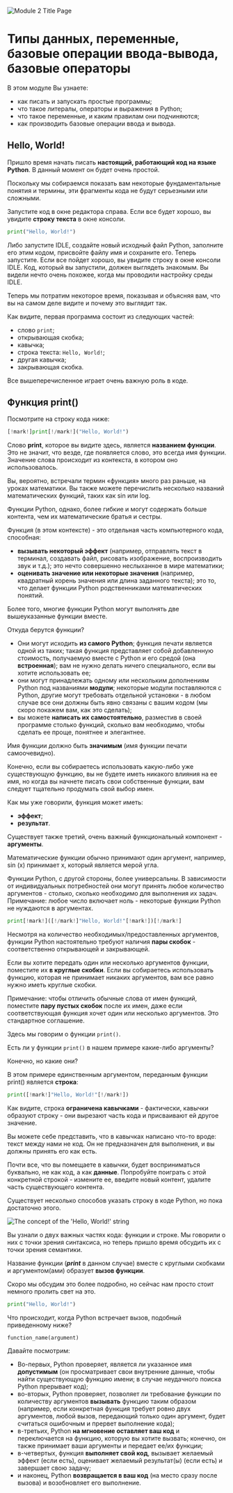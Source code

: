 ![Module 2 Title Page](./assets/PE1_2.1.1.0_RUS.png)  

# Типы данных, переменные, базовые операции ввода-вывода, базовые операторы

В этом модуле Вы узнаете:

*   как писать и запускать простые программы;
*   что такое литералы, операторы и выражения в Python;
*   что такое переменные, и каким правилам они подчиняются;
*   как производить базовые операции ввода и вывода.


## Hello, World!

Пришло время начать писать **настоящий, работающий код на языке Python**. В данный момент он будет очень простой.

Поскольку мы собираемся показать вам некоторые фундаментальные понятия и термины, эти фрагменты кода не будут серьезными или сложными.

Запустите код в окне редактора справа. Если все будет хорошо, вы увидите **строку текста** в окне консоли.

```python
print("Hello, World!")
```

Либо запустите IDLE, создайте новый исходный файл Python, заполните его этим кодом, присвойте файлу имя и сохраните его. Теперь запустите. Если все пойдет хорошо, вы увидите строку в окне консоли IDLE. Код, который вы запустили, должен выглядеть знакомым. Вы видели нечто очень похожее, когда мы проводили настройку среды IDLE.

Теперь мы потратим некоторое время, показывая и объясняя вам, что вы на самом деле видите и почему это выглядит так.

Как видите, первая программа состоит из следующих частей:

*   слово `print`;
*   открывающая скобка;
*   кавычка;
*   строка текста: `Hello, World!`;
*   другая кавычка;
*   закрывающая скобка.

Все вышеперечисленное играет очень важную роль в коде.

## Функция print()

Посмотрите на строку кода ниже:

```python
[!mark!]print[!/mark!]("Hello, World!")
```

Слово **print**, которое вы видите здесь, является **названием функции**. Это не значит, что везде, где появляется слово, это всегда имя функции. Значение слова происходит из контекста, в котором оно использовалось.

Вы, вероятно, встречали термин «функция» много раз раньше, на уроках математики. Вы также можете перечислить несколько названий математических функций, таких как sin или log.

Функции Python, однако, более гибкие и могут содержать больше контента, чем их математические братья и сестры.

Функция (в этом контексте) - это отдельная часть компьютерного кода, способная:

*   **вызывать некоторый эффект** (например, отправлять текст в терминал, создавать файл, рисовать изображение, воспроизводить звук и т.д.); это нечто совершенно неслыханное в мире математики;
*   **оценивать значение или некоторые значения** (например, квадратный корень значения или длина заданного текста); это то, что делает функции Python родственниками математических понятий.

Более того, многие функции Python могут выполнять две вышеуказанные функции вместе.

Откуда берутся функции?

*   Они могут исходить **из самого Python**; функция печати является одной из таких; такая функция представляет собой добавленную стоимость, получаемую вместе с Python и его средой (она **встроенная**); вам не нужно делать ничего специального, если вы хотите использовать ее;
*   они могут принадлежать одному или нескольким дополнениям Python под названиями **модули**; некоторые модули поставляются с Python, другие могут требовать отдельной установки - в любом случае все они должны быть явно связаны с вашим кодом (мы скоро покажем вам, как это сделать);
*   вы можете **написать их самостоятельно**, разместив в своей программе столько функций, сколько вам необходимо, чтобы сделать ее проще, понятнее и элегантнее.

Имя функции должно быть **значимым** (имя функции печати самоочевидно).

Конечно, если вы собираетесь использовать какую-либо уже существующую функцию, вы не будете иметь никакого влияния на ее имя, но когда вы начнете писать свои собственные функции, вам следует тщательно продумать свой выбор имен.

Как мы уже говорили, функция может иметь:

*   **эффект**;
*   **результат**.

Существует также третий, очень важный функциональный компонент - **аргументы**.

Математические функции обычно принимают один аргумент, например, sin (x) принимает x, который является мерой угла.

Функции Python, с другой стороны, более универсальны. В зависимости от индивидуальных потребностей они могут принять любое количество аргументов - столько, сколько необходимо для выполнения их задач. Примечание: любое число включает ноль - некоторые функции Python не нуждаются в аргументах.

```python
print[!mark!]([!/mark!]"Hello, World!"[!mark!])[!/mark!]
```

Несмотря на количество необходимых/предоставленных аргументов, функции Python настоятельно требуют наличия **пары скобок** - соответственно открывающей и закрывающей.

Если вы хотите передать один или несколько аргументов функции, поместите их **в круглые скобки**. Если вы собираетесь использовать функцию, которая не принимает никаких аргументов, вам все равно нужно иметь круглые скобки.

Примечание: чтобы отличить обычные слова от имен функций, поместите **пару пустых скобок** после их имен, даже если соответствующая функция хочет один или несколько аргументов. Это стандартное соглашение.

Здесь мы говорим о функции `print()`.

Есть ли у функции `print()` в нашем примере какие-либо аргументы?

Конечно, но какие они?

В этом примере единственным аргументом, переданным функции print() является **строка**:

```python
print([!mark!]"Hello, World!"[!/mark!])
```

Как видите, строка **ограничена кавычками** - фактически, кавычки образуют строку - они вырезают часть кода и присваивают ей другое значение.

Вы можете себе представить, что в кавычках написано что-то вроде: текст между нами не код. Он не предназначен для выполнения, и вы должны принять его как есть.

Почти все, что вы помещаете в кавычки, будет восприниматься буквально, не как код, а как **данные**. Попробуйте поиграть с этой конкретной строкой - измените ее, введите новый контент, удалите часть существующего контента.

Существует несколько способов указать строку в коде Python, но пока достаточно этого.

![The concept of the 'Hello, World!' string](./assets/e5d1166e2e712f8c01f520f65d73aa8dc57ae01a.png)

Вы узнали о двух важных частях кода: функции и строке. Мы говорили о них с точки зрения синтаксиса, но теперь пришло время обсудить их с точки зрения семантики.

Название функции (**_print_** в данном случае) вместе с круглыми скобками и аргументом(ами) образует **вызов функции**.

Скоро мы обсудим это более подробно, но сейчас нам просто стоит немного пролить свет на это.

```python
print("Hello, World!")
```

Что происходит, когда Python встречает вызов, подобный приведенному ниже?

```
function_name(argument)  
```

Давайте посмотрим:

*   Во-первых, Python проверяет, является ли указанное имя **допустимым** (он просматривает свои внутренние данные, чтобы найти существующую функцию имени; в случае неудачного поиска Python прерывает код);
*   во-вторых, Python проверяет, позволяет ли требование функции по количеству аргументов **вызывать** функцию таким образом (например, если конкретная функция требует ровно двух аргументов, любой вызов, передающий только один аргумент, будет считаться ошибочным и прервет выполнение кода);
*   в-третьих, Python **на мгновение оставляет ваш код** и переключается на функцию, которую вы хотите вызвать; конечно, он также принимает ваши аргументы и передает ее/их функции;
*   в-четвертых, функция **выполняет свой код**, вызывает желаемый эффект (если есть), оценивает желаемый результат(ы) (если есть) и завершает свою задачу;
*   и наконец, Python **возвращается в ваш код** (на место сразу после вызова) и возобновляет его выполнение.

